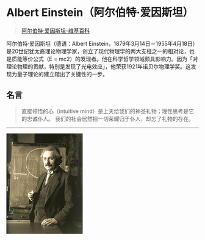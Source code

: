 # Albert Einstein（阿尔伯特·爱因斯坦）

> [阿尔伯特·爱因斯坦-维基百科](https://zh.wikipedia.org/wiki/%E9%98%BF%E5%B0%94%E4%BC%AF%E7%89%B9%C2%B7%E7%88%B1%E5%9B%A0%E6%96%AF%E5%9D%A6)

阿尔伯特·爱因斯坦（德语：Albert Einstein，1879年3月14日－1955年4月18日）是20世纪犹太裔理论物理学家，创立了现代物理学的两大支柱之一的相对论，也是质能等价公式（E = mc2）的发现者。他在科学哲学领域颇具影响力。因为「对理论物理的贡献，特别是发现了光电效应」，他荣获1921年诺贝尔物理学奖。这发现为量子理论的建立踏出了关键性的一步。

## 名言

> 直接领悟的心（intuitive mind）是上天给我们的神圣礼物；理性思考是它的忠诚仆人。
> 我们的社会居然把一切荣耀归于仆人，却忘了礼物的存在。

-------

![](media/14841331778196.jpg)


